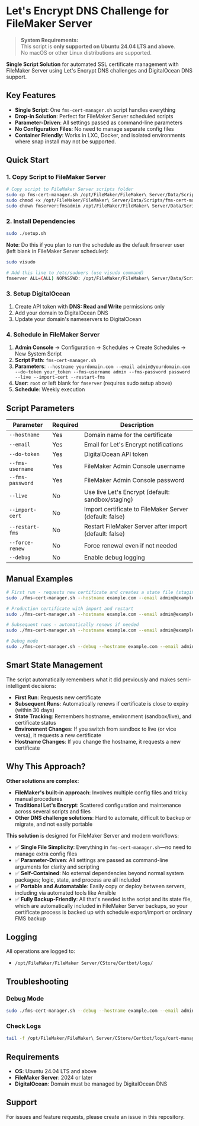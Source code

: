 # Let's Encrypt DNS Challenge for FileMaker Server

> **System Requirements:**  
> This script is **only supported on Ubuntu 24.04 LTS and above**.  
> No macOS or other Linux distributions are supported.

**Single Script Solution** for automated SSL certificate management with FileMaker Server using Let's Encrypt DNS challenges and DigitalOcean DNS support.

## Key Features

- **Single Script**: One `fms-cert-manager.sh` script handles everything
- **Drop-in Solution**: Perfect for FileMaker Server scheduled scripts
- **Parameter-Driven**: All settings passed as command-line parameters
- **No Configuration Files**: No need to manage separate config files
- **Container Friendly**: Works in LXC, Docker, and isolated environments where snap install may not be supported.

## Quick Start

### 1. Copy Script to FileMaker Server
```bash
# Copy script to FileMaker Server scripts folder
sudo cp fms-cert-manager.sh /opt/FileMaker/FileMaker\ Server/Data/Scripts/
sudo chmod +x /opt/FileMaker/FileMaker\ Server/Data/Scripts/fms-cert-manager.sh
sudo chown fmserver:fmsadmin /opt/FileMaker/FileMaker\ Server/Data/Scripts/fms-cert-manager.sh
```

### 2. Install Dependencies
```bash
sudo ./setup.sh
```

**Note**: Do this if you plan to run the schedule as the default fmserver user (left blank in FileMaker Server scheduler):

```bash
sudo visudo
```

```bash
# Add this line to /etc/sudoers (use visudo command)
fmserver ALL=(ALL) NOPASSWD: /opt/FileMaker/FileMaker\ Server/Data/Scripts/fms-cert-manager.sh
```

### 3. Setup DigitalOcean
1. Create API token with **DNS: Read and Write** permissions only
2. Add your domain to DigitalOcean DNS
3. Update your domain's nameservers to DigitalOcean

### 4. Schedule in FileMaker Server
1. **Admin Console** → Configuration → Schedules → Create Schedules → New System Script
2. **Script Path**: `fms-cert-manager.sh`
3. **Parameters**: `--hostname yourdomain.com --email admin@yourdomain.com --do-token your_token --fms-username admin --fms-password password --live --import-cert --restart-fms`
4. **User**: `root` or left blank for `fmserver` (requires sudo setup above)
5. **Schedule**: Weekly execution


## Script Parameters

| Parameter | Required | Description |
|-----------|----------|-------------|
| `--hostname` | Yes | Domain name for the certificate |
| `--email` | Yes | Email for Let's Encrypt notifications |
| `--do-token` | Yes | DigitalOcean API token |
| `--fms-username` | Yes | FileMaker Admin Console username |
| `--fms-password` | Yes | FileMaker Admin Console password |
| `--live` | No | Use live Let's Encrypt (default: sandbox/staging) |
| `--import-cert` | No | Import certificate to FileMaker Server (default: false) |
| `--restart-fms` | No | Restart FileMaker Server after import (default: false) |
| `--force-renew` | No | Force renewal even if not needed |
| `--debug` | No | Enable debug logging |

## Manual Examples

```bash
# First run - requests new certificate and creates a state file (staging by default)
sudo ./fms-cert-manager.sh --hostname example.com --email admin@example.com --do-token dop_v1_xxx --fms-username admin --fms-password password

# Production certificate with import and restart
sudo ./fms-cert-manager.sh --hostname example.com --email admin@example.com --do-token dop_v1_xxx --fms-username admin --fms-password password --live --import-cert --restart-fms

# Subsequent runs - automatically renews if needed
sudo ./fms-cert-manager.sh --hostname example.com --email admin@example.com --do-token dop_v1_xxx --fms-username admin --fms-password password --live --import-cert --restart-fms

# Debug mode
sudo ./fms-cert-manager.sh --debug --hostname example.com --email admin@example.com --do-token dop_v1_xxx --fms-username admin --fms-password password --live --import-cert --restart-fms
```

## Smart State Management

The script automatically remembers what it did previously and makes semi-intelligent decisions:

- **First Run**: Requests new certificate
- **Subsequent Runs**: Automatically renews if certificate is close to expiry (within 30 days)
- **State Tracking**: Remembers hostname, environment (sandbox/live), and certificate status
- **Environment Changes**: If you switch from sandbox to live (or vice versa), it requests a new certificate
- **Hostname Changes**: If you change the hostname, it requests a new certificate

## Why This Approach?

**Other solutions are complex:**
- **FileMaker's built-in approach**: Involves multiple config files and tricky manual procedures
- **Traditional Let's Encrypt**: Scattered configuration and maintenance across several scripts and files
- **Other DNS challenge solutions**: Hard to automate, difficult to backup or migrate, and not easily portable

**This solution** is designed for FileMaker Server and modern workflows:

- ✅ **Single File Simplicity**: Everything in `fms-cert-manager.sh`—no need to manage extra config files
- ✅ **Parameter-Driven**: All settings are passed as command-line arguments for clarity and scripting
- ✅ **Self-Contained**: No external dependencies beyond normal system packages; logic, state, and process are all included
- ✅ **Portable and Automatable**: Easily copy or deploy between servers, including via automated tools like Ansible
- ✅ **Fully Backup-Friendly**: All that's needed is the script and its state file, which are automatically included in FileMaker Server backups, so your certificate process is backed up with schedule export/import or ordinary FMS backup

## Logging

All operations are logged to:
- `/opt/FileMaker/FileMaker Server/CStore/Certbot/logs/`

## Troubleshooting

### Debug Mode
```bash
sudo ./fms-cert-manager.sh --debug --hostname example.com --email admin@example.com --do-token your_token --live
```

### Check Logs
```bash
tail -f /opt/FileMaker/FileMaker\ Server/CStore/Certbot/logs/cert-manager.log
```

## Requirements

- **OS**: Ubuntu 24.04 LTS and above
- **FileMaker Server**: 2024 or later
- **DigitalOcean**: Domain must be managed by DigitalOcean DNS


## Support

For issues and feature requests, please create an issue in this repository.